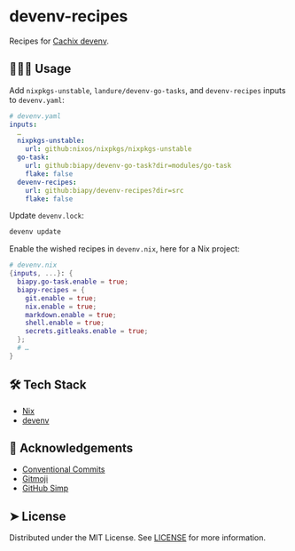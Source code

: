 # devenv-recipes

Recipes for [Cachix devenv](https://devenv.sh/).

<!-- CSpell:ignore Cachix devenv -->

## 🧑🏻‍💻 Usage

Add `nixpkgs-unstable`, `landure/devenv-go-tasks`,
and `devenv-recipes` inputs to `devenv.yaml`:

```yaml
# devenv.yaml
inputs:
  …
  nixpkgs-unstable:
    url: github:nixos/nixpkgs/nixpkgs-unstable
  go-task:
    url: github:biapy/devenv-go-task?dir=modules/go-task
    flake: false
  devenv-recipes:
    url: github:biapy/devenv-recipes?dir=src
    flake: false
```

<!-- CSpell:ignore biapy nixpkgs nixos landure -->

Update `devenv.lock`:

```bash
devenv update
```

Enable the wished recipes in `devenv.nix`, here for a Nix project:

```nix
# devenv.nix
{inputs, ...}: {
  biapy.go-task.enable = true;
  biapy-recipes = {
    git.enable = true;
    nix.enable = true;
    markdown.enable = true;
    shell.enable = true;
    secrets.gitleaks.enable = true;
  };
  # …
}
```

## 🛠️ Tech Stack

- [Nix](https://nixos.org/)
- [devenv](https://devenv.sh/)

## 🙇 Acknowledgements

- [Conventional Commits](https://www.conventionalcommits.org/en/v1.0.0/)
- [Gitmoji](https://gitmoji.dev/)
- [GitHub Simp](https://readmi.xyz/)

<!-- CSpell:ignore Gitmoji -->

## ➤ License

Distributed under the MIT License. See [LICENSE](LICENSE) for more information.
